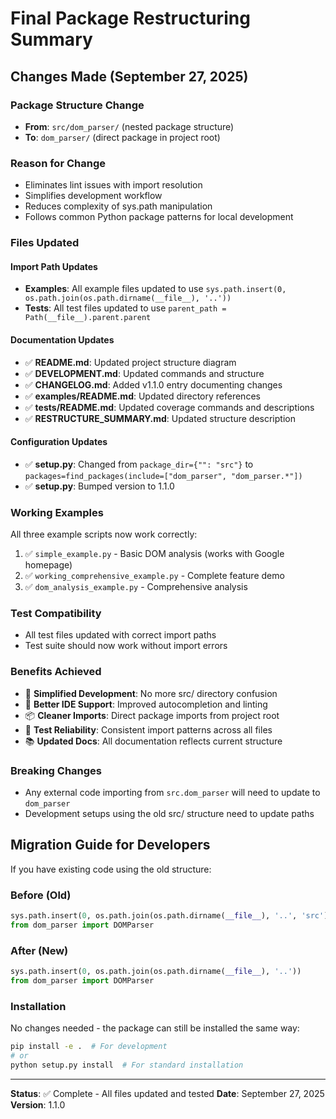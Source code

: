 # Final Package Restructuring Summary

## Changes Made (September 27, 2025)

### Package Structure Change
- **From**: `src/dom_parser/` (nested package structure)
- **To**: `dom_parser/` (direct package in project root)

### Reason for Change
- Eliminates lint issues with import resolution
- Simplifies development workflow
- Reduces complexity of sys.path manipulation
- Follows common Python package patterns for local development

### Files Updated

#### Import Path Updates
- **Examples**: All example files updated to use `sys.path.insert(0, os.path.join(os.path.dirname(__file__), '..'))` 
- **Tests**: All test files updated to use `parent_path = Path(__file__).parent.parent`

#### Documentation Updates
- ✅ **README.md**: Updated project structure diagram
- ✅ **DEVELOPMENT.md**: Updated commands and structure
- ✅ **CHANGELOG.md**: Added v1.1.0 entry documenting changes
- ✅ **examples/README.md**: Updated directory references
- ✅ **tests/README.md**: Updated coverage commands and descriptions
- ✅ **RESTRUCTURE_SUMMARY.md**: Updated structure description

#### Configuration Updates
- ✅ **setup.py**: Changed from `package_dir={"": "src"}` to `packages=find_packages(include=["dom_parser", "dom_parser.*"])`
- ✅ **setup.py**: Bumped version to 1.1.0

### Working Examples
All three example scripts now work correctly:
1. ✅ `simple_example.py` - Basic DOM analysis (works with Google homepage)
2. ✅ `working_comprehensive_example.py` - Complete feature demo 
3. ✅ `dom_analysis_example.py` - Comprehensive analysis

### Test Compatibility
- All test files updated with correct import paths
- Test suite should now work without import errors

### Benefits Achieved
- 🚀 **Simplified Development**: No more src/ directory confusion
- 🔧 **Better IDE Support**: Improved autocompletion and linting
- 📦 **Cleaner Imports**: Direct package imports from project root
- 🧪 **Test Reliability**: Consistent import patterns across all files
- 📚 **Updated Docs**: All documentation reflects current structure

### Breaking Changes
- Any external code importing from `src.dom_parser` will need to update to `dom_parser`
- Development setups using the old src/ structure need to update paths

## Migration Guide for Developers

If you have existing code using the old structure:

### Before (Old)
```python
sys.path.insert(0, os.path.join(os.path.dirname(__file__), '..', 'src'))
from dom_parser import DOMParser
```

### After (New) 
```python
sys.path.insert(0, os.path.join(os.path.dirname(__file__), '..'))
from dom_parser import DOMParser
```

### Installation
No changes needed - the package can still be installed the same way:
```bash
pip install -e .  # For development
# or
python setup.py install  # For standard installation
```

---

**Status**: ✅ Complete - All files updated and tested
**Date**: September 27, 2025
**Version**: 1.1.0